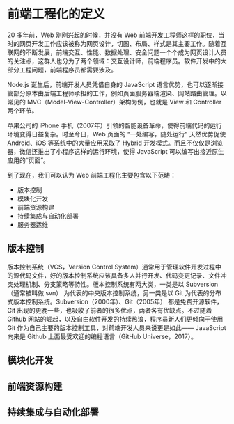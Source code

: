 # 前端工程化的定义

20 多年前，Web 刚刚兴起的时候，并没有 Web 前端开发工程师这样的职位，当时的网页开发工作应该被称为网页设计，切图、布局、样式是其主要工作。随着互联网的不断发展，前端交互、性能、数据处理、安全问题一个个成为网页设计人员的关注点，这群人也分为了两个领域：交互设计师，前端程序员。软件开发中的大部分工程问题，前端程序员都需要涉及。

Node.js 诞生后，前端开发人员凭借自身的 JavaScript 语言优势，也可以逐渐接管部分原本由后端工程师承担的工作，例如页面服务器端渲染、网站路由管理。以常见的 MVC（Model-View-Controller）架构为例，也就是 View 和 Controller 两个环节。

苹果公司的 iPhone 手机（2007年）引领的智能设备革命，使得前端代码的运行环境变得日益复杂。时至今日，Web 页面的 “一处编写，随处运行” 天然优势促使 Android、iOS 等系统中的大量应用采取了 Hybrid 开发模式。而且不仅仅是浏览器，微信还推出了小程序这样的运行环境，使得 JavaScript 可以编写出接近原生应用的“页面”。

到了现在，我们可以认为 Web 前端工程化主要包含以下范畴：

+ 版本控制
+ 模块化开发
+ 前端资源构建
+ 持续集成与自动化部署
+ 服务器运维

## 版本控制

版本控制系统（VCS，Version Control System）通常用于管理软件开发过程中的源代码文件，好的版本控制系统应该具备多人并行开发、代码变更记录、文件冲突处理机制、分支策略等特性。版本控制系统有两大类，一类是以 Subversion（通常被叫做 svn） 为代表的中央版本控制系统，另一类是以 Git 为代表的分布式版本控制系统。Subversion（2000年）、Git（2005年） 都是免费开源软件，Git 出现的更晚一些，也吸收了前者的很多优点，两者各有优缺点。不过随着 Github 网站的崛起，以及自由软件开发的持续热浪，程序员新人们更倾向于使用 Git 作为自己主要的版本控制工具，对前端开发人员来说更是如此—— JavaScript 向来是 Github 上面最受欢迎的编程语言（GitHub Universe，2017）。



## 模块化开发


## 前端资源构建


## 持续集成与自动化部署

